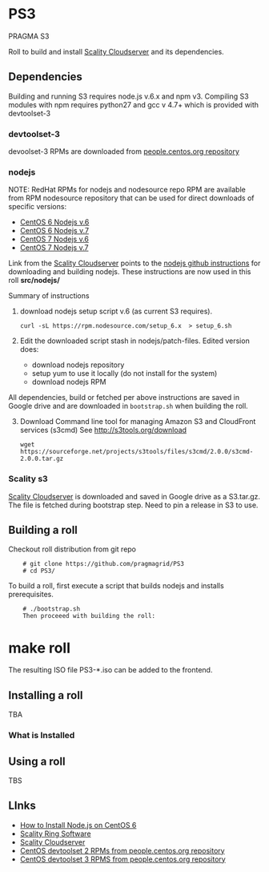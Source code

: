 # PS3

PRAGMA S3

Roll to build and install [Scality Cloudserver](https://github.com/scality/S3) and its dependencies.

## Dependencies

Building and running S3 requires node.js v.6.x and npm v3.
Compiling  S3 modules with npm requires  python27 and gcc v 4.7+
which is provided with devtoolset-3

### devtoolset-3

devoolset-3 RPMs are downloaded from 
[people.centos.org repository](https://people.centos.org/tru/devtoolset-3-rebuild/x86_64/RPMS)

### nodejs

NOTE: RedHat RPMs for nodejs and nodesource repo RPM are available from RPM nodesource repository
that can be used for direct downloads of specific versions:

* [CentOS 6 Nodejs v.6](https://rpm.nodesource.com/pub_6.x/el/6/x86_64/)
* [CentOS 6 Nodejs v.7](https://rpm.nodesource.com/pub_7.x/el/6/x86_64/)
* [CentOS 7 Nodejs v.6](https://rpm.nodesource.com/pub_6.x/el/7/x86_64/)
* [CentOS 7 Nodejs v.7](https://rpm.nodesource.com/pub_7.x/el/7/x86_64/)

Link from the [Scality Cloudserver](https://github.com/scality/S3) 
points to the [nodejs github instructions](https://github.com/nodesource/distributions)
for downloading and building nodejs.  These instructions are now used in this roll **src/nodejs/**

Summary of instructions

1. download nodejs setup script v.6 (as current S3 requires). 
   ```shell
   curl -sL https://rpm.nodesource.com/setup_6.x  > setup_6.sh
   ```
2. Edit the downloaded script stash in nodejs/patch-files.  Edited version does: 

   * download nodejs repository
   * setup yum to use it locally (do not install for the system)
   * download nodejs RPM

All dependencies, build or fetched per above instructions are saved in Google drive 
and are downloaded in ``bootstrap.sh`` when building the roll.

3. Download Command line tool for managing Amazon S3 and CloudFront services (s3cmd)
   See http://s3tools.org/download
   ```shell
   wget https://sourceforge.net/projects/s3tools/files/s3cmd/2.0.0/s3cmd-2.0.0.tar.gz 
   ```

### Scality s3

[Scality Cloudserver](https://github.com/scality/S3) is downloaded and saved 
in Google drive as a S3.tar.gz. The file is fetched during bootstrap step. 
Need to pin a release in S3 to use.


## Building a roll

Checkout roll distribution from git repo

```shell
    # git clone https://github.com/pragmagrid/PS3
    # cd PS3/
```

To build a roll, first execute a script that builds nodejs and installs prerequisites.

```shell
    # ./bootstrap.sh
    Then proceeed with building the roll:
```

# make roll
The resulting ISO file PS3-*.iso can be added to the frontend.

## Installing a roll

TBA

### What is Installed

## Using a roll

TBS

## LInks

* [How to Install Node.js on CentOS 6](https://www.subhosting.net/kb/how-to-install-nodejs-on-centos-6/)
* [Scality Ring Software](http://www.scality.com/why-scality/)
* [Scality Cloudserver](https://github.com/scality/S3)
* [CentOS devtoolset 2 RPMs from people.centos.org repository](https://people.centos.org/tru/devtools-2/6/x86_64/SRPMS/)
* [CentOS devtoolset 3 RPMS from people.centos.org repository](https://people.centos.org/tru/devtoolset-3-rebuild/x86_64/RPMS)
